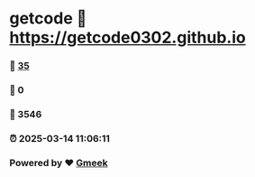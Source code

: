 # getcode :link: https://getcode0302.github.io 
### :page_facing_up: [35](https://getcode0302.github.io/tag.html) 
### :speech_balloon: 0 
### :hibiscus: 3546 
### :alarm_clock: 2025-03-14 11:06:11 
### Powered by :heart: [Gmeek](https://github.com/Meekdai/Gmeek)
